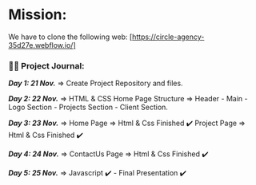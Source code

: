 
# Mission:
We have to clone the following web:
[https://circle-agency-35d27e.webflow.io/]



### 🤹‍♀️ Project Journal:

***Day 1: 21 Nov.***  => Create Project Repository and files.

***Day 2: 22 Nov.***  => HTML & CSS Home Page Structure => Header - Main - Logo Section - Projects Section - Client Section.

***Day 3: 23 Nov.***  => Home Page => Html & Css Finished ✔️
                          Project Page => Html & Css Finished ✔️

***Day 4: 24 Nov.***  => ContactUs Page => Html & Css Finished ✔️     

***Day 5: 25 Nov.***  => Javascript ✔️  -  Final Presentation ✔️